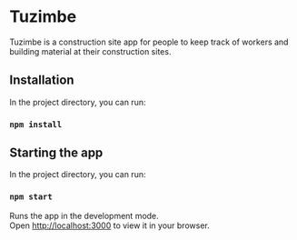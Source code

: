 # Tuzimbe

Tuzimbe is a construction site app for people to keep track of workers and building material at their construction sites.

## Installation

In the project directory, you can run:

### `npm install`


## Starting the app

In the project directory, you can run:

### `npm start`

Runs the app in the development mode.\
Open [http://localhost:3000](http://localhost:3000) to view it in your browser.